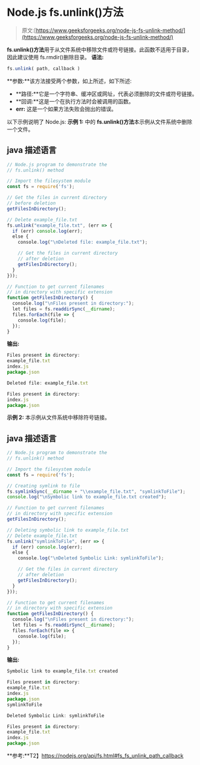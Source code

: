 # Node.js fs.unlink()方法

> 原文:[https://www.geeksforgeeks.org/node-js-fs-unlink-method/](https://www.geeksforgeeks.org/node-js-fs-unlink-method/)

**fs.unlink()方法**用于从文件系统中移除文件或符号链接。此函数不适用于目录，因此建议使用 fs.rmdir()删除目录。
**语法:**

```js
fs.unlink( path, callback )
```

**参数:**该方法接受两个参数，如上所述，如下所述:

*   **路径:**它是一个字符串、缓冲区或网址，代表必须删除的文件或符号链接。
*   **回调:**这是一个在执行方法时会被调用的函数。
*   **err:** 这是一个如果方法失败会抛出的错误。

以下示例说明了 Node.js:
**示例 1:** 中的 **fs.unlink()方法**本示例从文件系统中删除一个文件。

## java 描述语言

```js
// Node.js program to demonstrate the
// fs.unlink() method

// Import the filesystem module
const fs = require('fs');

// Get the files in current directory
// before deletion
getFilesInDirectory();

// Delete example_file.txt
fs.unlink("example_file.txt", (err => {
  if (err) console.log(err);
  else {
    console.log("\nDeleted file: example_file.txt");

    // Get the files in current directory
    // after deletion
    getFilesInDirectory();
  }
}));

// Function to get current filenames
// in directory with specific extension
function getFilesInDirectory() {
  console.log("\nFiles present in directory:");
  let files = fs.readdirSync(__dirname);
  files.forEach(file => {
    console.log(file);
  });
}
```

**输出:**

```js
Files present in directory:
example_file.txt
index.js
package.json

Deleted file: example_file.txt

Files present in directory:
index.js
package.json
```

**示例 2:** 本示例从文件系统中移除符号链接。

## java 描述语言

```js
// Node.js program to demonstrate the
// fs.unlink() method

// Import the filesystem module
const fs = require('fs');

// Creating symlink to file
fs.symlinkSync(__dirname + "\\example_file.txt", "symlinkToFile");
console.log("\nSymbolic link to example_file.txt created");

// Function to get current filenames
// in directory with specific extension
getFilesInDirectory();

// Deleting symbolic link to example_file.txt
// Delete example_file.txt
fs.unlink("symlinkToFile", (err => {
  if (err) console.log(err);
  else {
    console.log("\nDeleted Symbolic Link: symlinkToFile");

    // Get the files in current directory
    // after deletion
    getFilesInDirectory();
  }
}));

// Function to get current filenames
// in directory with specific extension
function getFilesInDirectory() {
  console.log("\nFiles present in directory:");
  let files = fs.readdirSync(__dirname);
  files.forEach(file => {
    console.log(file);
  });
}
```

**输出:**

```js
Symbolic link to example_file.txt created

Files present in directory:
example_file.txt
index.js
package.json
symlinkToFile

Deleted Symbolic Link: symlinkToFile

Files present in directory:
example_file.txt
index.js
package.json
```

**参考:**T2】https://nodejs.org/api/fs.html#fs_fs_unlink_path_callback